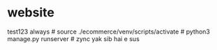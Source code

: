 # website
test123
always # source ./ecommerce/venv/scripts/activate
       # python3 manage.py runserver 
       # zync yak sib hai e sus